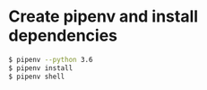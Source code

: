 # Create pipenv and install dependencies
```bash
$ pipenv --python 3.6
$ pipenv install
$ pipenv shell
```
